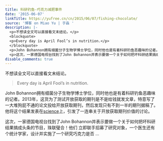 ```yaml
---
title: 科研钓鱼-巧克力减肥事件
date: '2015-06-07'
linkTitle: https://yufree.cn/cn/2015/06/07/fishing-chocolate/
source: '博客 on Miao Yu | 于淼 '
description: |-
  <p>不想读全文可以直接看文末结论。</p>
  <blockquote>
  <p>Every day is April Fool’s in nutrition.</p>
  </blockquote>
  <p>John Bohannon拥有细菌分子生物学博士学位，同时他也是有着科研钓鱼恶趣味的记者。2013年，这货为了测试开放获取的期刊是不是给钱就发文章，特意写了一大堆狗屁不通的论文投给开放获取期刊，然后发现只有不到一半的期刊据稿了。他将这个结果发表在<a href="http://www.sciencemag.org/content/342/6154/60.full">science</a>上，引发了一连串关于开放获取期刊价值的讨论。</p>
  <p>这次，一家德国电视台找到了John Bohannon并表示要做一个关于如何把坏科研结果搞成头条的节目，珠联璧合！他们 立即联手招募了研究对象，一个医生还有个统计学家，设计并实施了一个研究巧克力是否 ...
disable_comments: true
---
```

<p>不想读全文可以直接看文末结论。</p>
<blockquote>
<p>Every day is April Fool’s in nutrition.</p>
</blockquote>
<p>John Bohannon拥有细菌分子生物学博士学位，同时他也是有着科研钓鱼恶趣味的记者。2013年，这货为了测试开放获取的期刊是不是给钱就发文章，特意写了一大堆狗屁不通的论文投给开放获取期刊，然后发现只有不到一半的期刊据稿了。他将这个结果发表在<a href="http://www.sciencemag.org/content/342/6154/60.full">science</a>上，引发了一连串关于开放获取期刊价值的讨论。</p>
<p>这次，一家德国电视台找到了John Bohannon并表示要做一个关于如何把坏科研结果搞成头条的节目，珠联璧合！他们 立即联手招募了研究对象，一个医生还有个统计学家，设计并实施了一个研究巧克力是否 ...